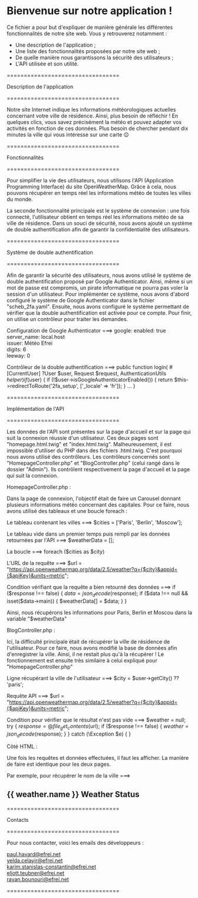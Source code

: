 Bienvenue sur notre application !
=================================

Ce fichier a pour but d'expliquer de manière générale les différentes fonctionnalités de notre site web. Vous y retrouverez notamment :

- Une description de l'application ;
- Une liste des fonctionnalités proposées par notre site web ;
- De quelle manière nous garantissons la sécurité des utilisateurs ;
- L'API utilisée et son utilité.

=================================

Description de l'application

=================================

Notre site Internet indique les informations météorologiques actuelles concernant votre ville de résidence.
Ainsi, plus besoin de réfléchir ! En quelques clics, vous savez précisément la météo et pouvez adapter vos activités en fonction de ces données. Plus besoin de chercher pendant dix minutes la ville qui vous intéresse sur une carte 😉

=================================

Fonctionnalités

=================================

Pour simplifier la vie des utilisateurs, nous utilisons l'API (Application Programming Interface) du site OpenWeatherMap. Grâce à cela, nous pouvons récupérer en temps réel les informations météo de toutes les villes du monde.

La seconde fonctionnalité principale est le système de connexion : une fois connecté, l'utilisateur obtient en temps réel les informations météo de sa ville de résidence.
Dans un souci de sécurité, nous avons ajouté un système de double authentification afin de garantir la confidentialité des utilisateurs.

=================================

Système de double authentification

=================================

Afin de garantir la sécurité des utilisateurs, nous avons utilisé le système de double authentification proposé par Google Authenticator. Ainsi, même si un mot de passe est compromis, un pirate informatique ne pourra pas voler la session d'un utilisateur.
Pour implémenter ce système, nous avons d'abord configuré le système de Google Authenticator dans le fichier "scheb_2fa.yaml". Ensuite, nous avons configuré le système permettant de vérifier que la double authentification est activée pour ce compte. Pour finir, on utilise un contrôleur pour traiter les demandes.

Configuration de Google Authenticator ===>
google:
  enabled: true
  server_name: local.host     
  issuer: Météo Efrei         
  digits: 6                   
  leeway: 0

Contrôleur de la double authentification ===>
public function login(
  #[CurrentUser] ?User $user,
  Request $request,
  AuthenticationUtils $helper
)
if ($user) {
  if (!$user->isGoogleAuthenticatorEnabled()) {
    return $this->redirectToRoute('2fa_setup', ['_locale' => 'fr']);
  }
  ...
}

=================================

Implémentation de l'API

=================================

Les données de l'API sont présentes sur la page d'accueil et sur la page qui suit la connexion réussie d'un utilisateur. Ces deux pages sont "homepage.html.twig" et "index.html.twig". Malheureusement, il est impossible d'utiliser du PHP dans des fichiers .html.twig. C'est pourquoi nous avons utilisé des contrôleurs.
Les contrôleurs concernés sont "HomepageController.php" et "BlogController.php" (celui rangé dans le dossier "Admin"). Ils contrôlent respectivement la page d'accueil et la page qui suit la connexion.

HomepageController.php :

Dans la page de connexion, l'objectif était de faire un Carousel donnant plusieurs informations météo concernant des capitales. Pour ce faire, nous avons utilisé des tableaux et une boucle foreach :

Le tableau contenant les villes ===> $cities = ['Paris', 'Berlin', 'Moscow'];

Le tableau vide dans un premier temps puis rempli par les données retournées par l'API ===> $weatherData = [];

La boucle ===> foreach ($cities as $city)

L'URL de la requête ===> $url = "https://api.openweathermap.org/data/2.5/weather?q={$city}&appid={$apiKey}&units=metric";

Condition vérifiant que la requête a bien retourné des données ===> 
if ($response !== false) {
  $data = json_decode($response);
  if ($data !== null && isset($data->main)) {
    $weatherData[] = $data;
  }
}

Ainsi, nous récupérons les informations pour Paris, Berlin et Moscou dans la variable "$weatherData"

BlogController.php :

Ici, la difficulté principale était de récupérer la ville de résidence de l'utilisateur. Pour ce faire, nous avons modifié la base de données afin d'enregistrer la ville. Ainsi, il ne restait plus qu'à la récupérer ! Le fonctionnement est ensuite très similaire à celui expliqué pour "HomepageController.php"

Ligne récupérant la ville de l'utilisateur ===> $city = $user->getCity() ?? 'paris';

Requête API ===> $url = "https://api.openweathermap.org/data/2.5/weather?q={$city}&appid={$apiKey}&units=metric";

Condition pour vérifier que le résultat n'est pas vide ===> 
$weather = null;
try {
  $response = @file_get_contents($url);
  if ($response !== false) {
    $weather = json_decode($response);
  }
} catch (\Exception $e) {
}

Côté HTML :

Une fois les requêtes et données effectuées, il faut les afficher. La manière de faire est identique pour les deux pages.

Par exemple, pour récupérer le nom de la ville ===> <h2>{{ weather.name }} Weather Status</h2>

=================================

Contacts

=================================

Pour nous contacter, voici les emails des développeurs :

paul.havard@efrei.net  
yelda.celayir@efrei.net  
karim.stanislas-constantin@efrei.net  
eliott.teubner@efrei.net  
rayan.bounouri@efrei.net

=================================